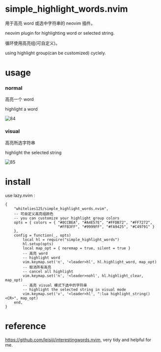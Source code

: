 # simple_highlight_words.nvim

用于高亮 word 或选中字符串的 neovim 插件。

neovim plugin for highlighting word or selected string.

循环使用高亮组(可自定义)。

using highlight group(can be customized) cyclely.

# usage

### normal

高亮一个 word

highlight a word

![84](https://github.com/whitelies125/simple_highlight_words.nvim/assets/47108287/dd84057a-1ec0-4772-94fc-ec75ecabb4da)


### visual

高亮所选字符串

highlight the selected string

![85](https://github.com/whitelies125/simple_highlight_words.nvim/assets/47108287/78b8861a-f1a8-4371-a1fc-28d656176946)


# install

use lazy.nvim :

```
{
    "whitelies125/simple_highlight_words.nvim",
    -- 可自定义高亮组颜色
    -- you can customize your highlight group colors
    opts = { colors = { "#8CCBEA", "#A4E57E", "#FFDB72", "#FF7272",
                        "#FFB3FF", "#9999FF", "#FA9425", "#C49791" }
    },
    config = function(_, opts)
        local hl = require("simple_highlight_words")
        hl.setup(opts)
        local map_opt = { noremap = true, silent = true }
        -- 高亮 word
        -- highlight word
        vim.keymap.set('n', '<leader>hl', hl.highlight_word, map_opt)
        -- 取消所有高亮
        -- cancel all highlight
        vim.keymap.set('n', '<leader>nohl', hl.highlight_clear, map_opt)
        -- 高亮 visual 模式下选中的字符串
        -- highlight the selected string in visual mode
        vim.keymap.set('v', '<leader>hl', ":lua highlight_string()<CR>", map_opt)
    end,
}
```

# reference

https://github.com/leisiji/interestingwords.nvim, very tidy and helpful for me.
